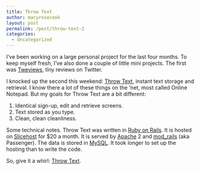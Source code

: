 ```yaml
---
title: Throw Text
author: maryrosecook
layout: post
permalink: /post/throw-text-2
categories:
  - Uncategorized
---
```

I&#8217;ve been working on a large personal project for the last four months. To keep myself fresh, I&#8217;ve also done a couple of little mini projects. The first was [Tweviews][1], tiny reviews on Twitter.

I knocked up the second this weekend: [Throw Text][2], instant text storage and retrieval. I know there a lot of these things on the &#8216;net, most called Online Notepad. But my goals for Throw Text are a bit different:

1. Identical sign-up, edit and retrieve screens.  
2. Text stored as you type.  
3. Clean, clean cleanliness.

Some technical notes. Throw Text was written in [Ruby on Rails][3]. It is hosted on [Slicehost][4] for $20 a month. It is served by [Apache][5] 2 and [mod_rails][6] (aka Passenger). The data is stored in [MySQL][7]. It took longer to set up the hosting than to write the code.

So, give it a whirl: [Throw Text][2].

 [1]: http://tweviews.com
 [2]: http://throwtext.com
 [3]: http://www.rubyonrails.org/
 [4]: http://slicehost.com
 [5]: http://www.apache.org/
 [6]: http://www.modrails.com/
 [7]: http://www.mysql.com/